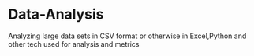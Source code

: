 # Data-Analysis
Analyzing large data sets in CSV format or otherwise in Excel,Python and other tech used for analysis and metrics
